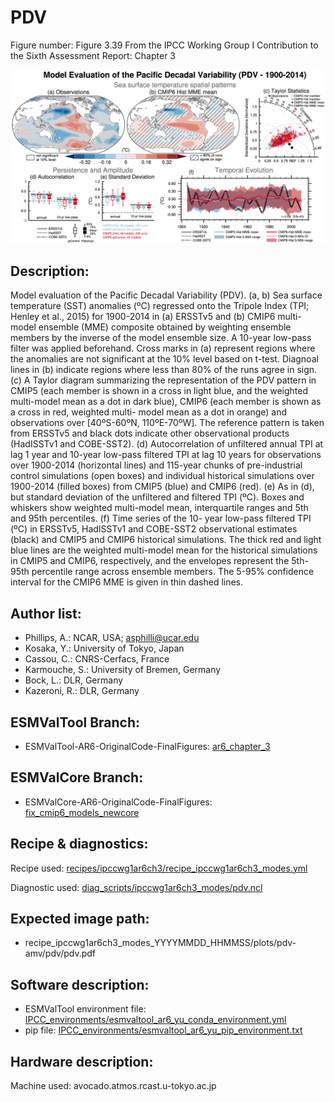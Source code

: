 
PDV
===

Figure number: Figure 3.39
From the IPCC Working Group I Contribution to the Sixth Assessment Report: Chapter 3

![Figure 3.39](../images/ar6_wg1_chap3_figure3_39_pdv.png?raw=true)


Description:
------------
Model evaluation of the Pacific Decadal Variability (PDV). (a, b) Sea surface 
temperature (SST) anomalies (ºC) regressed onto the Tripole Index (TPI; 
Henley et al., 2015) for 1900-2014 in (a) ERSSTv5 and (b) CMIP6 multi-model 
ensemble (MME) composite obtained by weighting ensemble members by the 
inverse of the model ensemble size. A 10-year low-pass filter was applied 
beforehand. Cross marks in (a) represent regions where the anomalies are not 
significant at the 10% level based on t-test. Diagnoal lines in (b) indicate 
regions where less than 80% of the runs agree in sign. (c) A Taylor diagram 
summarizing the representation of the PDV pattern in CMIP5 (each member is 
shown in a cross in light blue, and the weighted multi-model mean as a dot in 
dark blue), CMIP6 (each member is shown as a cross in red, weighted multi-
model mean as a dot in orange) and observations over [40ºS-60ºN, 110ºE-70ºW]. 
The reference pattern is taken from ERSSTv5 and black dots indicate other 
observational products (HadISSTv1 and COBE-SST2). (d) Autocorrelation of 
unfiltered annual TPI at lag 1 year and 10-year low-pass filtered TPI at lag 
10 years for observations over 1900-2014 (horizontal lines) and 115-year 
chunks of pre-industrial control simulations (open boxes) and individual 
historical simulations over 1900-2014 (filled boxes) from CMIP5 (blue) and 
CMIP6 (red). (e) As in (d), but standard deviation of the unfiltered and 
filtered TPI (ºC). Boxes and whiskers show weighted multi-model mean, 
interquartile ranges and 5th and 95th percentiles. (f) Time series of the 10-
year low-pass filtered TPI (ºC) in ERSSTv5, HadISSTv1 and COBE-SST2 
observational estimates (black) and CMIP5 and CMIP6 historical simulations. 
The thick red and light blue lines are the weighted multi-model mean for 
the historical simulations in CMIP5 and CMIP6, respectively, and the envelopes 
represent the 5th-95th percentile range across ensemble members. The 5-95% 
confidence interval for the CMIP6 MME is given in thin dashed lines.


Author list:
------------
- Phillips, A.: NCAR, USA; asphilli@ucar.edu
- Kosaka, Y.: University of Tokyo, Japan
- Cassou, C.: CNRS-Cerfacs, France
- Karmouche, S.: University of Bremen, Germany
- Bock, L.: DLR, Germany
- Kazeroni, R.: DLR, Germany


ESMValTool Branch:
------------------
- ESMValTool-AR6-OriginalCode-FinalFigures: [ar6_chapter_3](https://github.com/ESMValGroup/ESMValTool-AR6-OriginalCode-FinalFigures/tree/ar6_chapter_3)


ESMValCore Branch:
------------------
- ESMValCore-AR6-OriginalCode-FinalFigures: [fix_cmip6_models_newcore](https://github.com/ESMValGroup/ESMValCore-AR6-OriginalCode-FinalFigures/tree/fix_cmip6_models_newcore)


Recipe & diagnostics:
---------------------
Recipe used: [recipes/ipccwg1ar6ch3/recipe_ipccwg1ar6ch3_modes.yml](https://github.com/ESMValGroup/ESMValTool-AR6-OriginalCode-FinalFigures/blob/ar6_chapter_3/esmvaltool/recipes/ipccwg1ar6ch3/recipe_ipccwg1ar6ch3_modes.yml)

Diagnostic used: [diag_scripts/ipccwg1ar6ch3_modes/pdv.ncl](https://github.com/ESMValGroup/ESMValTool-AR6-OriginalCode-FinalFigures/blob/ar6_chapter_3/esmvaltool/diag_scripts/ipccwg1ar6ch3_modes/pdv.ncl)


Expected image path:
--------------------
- recipe_ipccwg1ar6ch3_modes_YYYYMMDD_HHMMSS/plots/pdv-amv/pdv/pdv.pdf


Software description:
---------------------
- ESMValTool environment file: [IPCC_environments/esmvaltool_ar6_yu_conda_environment.yml](https://github.com/ESMValGroup/ESMValTool-AR6-OriginalCode-FinalFigures/blob/main/IPCC_environments/esmvaltool_ar6_yu_conda_environment.yml)
- pip file: [IPCC_environments/esmvaltool_ar6_yu_pip_environment.txt](https://github.com/ESMValGroup/ESMValTool-AR6-OriginalCode-FinalFigures/blob/main/IPCC_environments/esmvaltool_ar6_yu_pip_environment.txt)


Hardware description:
---------------------
Machine used: avocado.atmos.rcast.u-tokyo.ac.jp
